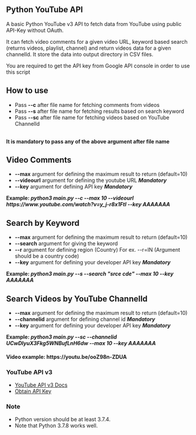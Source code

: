 <h2>Python YouTube API</h2>

A basic Python YouTube v3 API to fetch data from YouTube using public API-Key without OAuth.

It can fetch video comments for a given video URL, keyword based search (returns videos, playlist, channel) and return videos data for a given channelId. It store the data into output directory in CSV files.

You are required to get the API key from Google API console in order to use this script

<h2>How to use</h2>

<ul>
<li>Pass <b>--c</b> after file name for fetching comments from videos</li>
<li>Pass <b>--s</b> after file name for fetching results based on search keyword</li>
<li>Pass <b>--sc</b> after file name for fetching videos based on YouTube ChannelId</li>
</ul>
<br><b>It is mandatory to pass any of the above argument after file name</b>

<h2>Video Comments</h2>
<ul>
<li><b>--max</b> argument for defining the maximum result to return (default=10)</li>
<li><b>--videourl</b> argument for defining the youtube URL <i><b>Mandatory</b></i></li>
<li><b>--key</b> argument for defining API key <i><b>Mandatory</b></i></li>
</ul>
<b>Example: <i>python3 main.py --c --max 10 --videourl https://www.youtube.com/watch?v=y_j-r8x1FtI --key AAAAAAA</i></b>

<h2>Search by Keyword</h2>
<ul>
<li><b>--max</b> argument for defining the maximum result to return (default=10)</li>
<li><b>--search</b> argument for giving the keyword</li> 
<li><b>--r</b> argument for defining region (Country) For ex. --r=IN (Argument should be a country code)</li>
<li><b>--key</b> argument for defining your developer API key <i><b>Mandatory</b></i></li>
</ul>
<b>Example: <i>python3 main.py --s --search "srce cde" --max 10 --key AAAAAAA</i></b>

<h2>Search Videos by YouTube ChannelId</h2>
<ul>
<li><b>--max</b> argument for defining the maximum result to return (default=10)</li>
<li><b>--channelid</b> argument for defining channel id <i><b>Mandatory</b></i></li>
<li><b>--key</b> argument for defining your developer API key <i><b>Mandatory</b></i></li>
</ul>
<b>Example: <i>python3 main.py --sc --channelid UCwDlyuX3Fkg5WNBufLnH6dw --max 10 --key AAAAAAA</i></b>

<h4>Video example: https://youtu.be/ooZ98n-ZDUA</h4>

<h3>YouTube API v3</h3>
<ul>
<li><a href="https://developers.google.com/youtube/v3/">YouTube API v3 Docs</a></li>
<li><a href="http://code.google.com/apis/console">Obtain API Key</a></li>
</ul>

<h3>Note</h3>
<ul>
<li>Python version should be at least 3.7.4. </li>
<li>Note that Python 3.7.8 works well. </li>
</ul>
